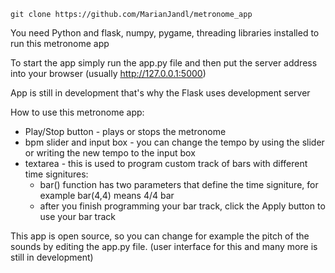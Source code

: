```
git clone https://github.com/MarianJandl/metronome_app
```
You need Python and flask, numpy, pygame, threading libraries installed to run this metronome app

To start the app simply run the app.py file and then put the server address into your browser (usually http://127.0.0.1:5000)

App is still in development that's why the Flask uses development server

How to use this metronome app:
  - Play/Stop button - plays or stops the metronome
  - bpm slider and input box - you can change the tempo by using the slider or writing the new tempo to the input box
  - textarea - this is used to program custom track of bars with different time signitures:
      - bar() function has two parameters that define the time signiture, for example bar(4,4) means 4/4 bar
      - after you finish programming your bar track, click the Apply button to use your bar track

This app is open source, so you can change for example the pitch of the sounds by editing the app.py file.
(user interface for this and many more is still in development)
